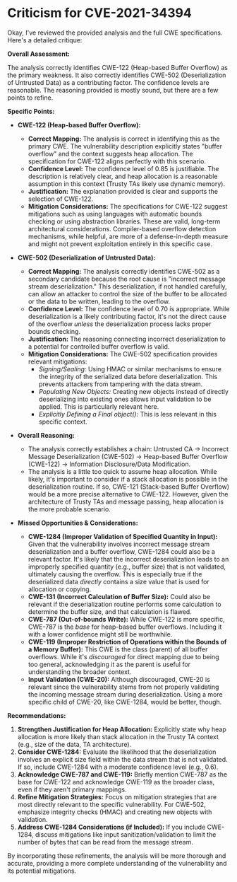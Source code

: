 # Criticism for CVE-2021-34394

Okay, I've reviewed the provided analysis and the full CWE specifications. Here's a detailed critique:

**Overall Assessment:**

The analysis correctly identifies CWE-122 (Heap-based Buffer Overflow) as the primary weakness. It also correctly identifies CWE-502 (Deserialization of Untrusted Data) as a contributing factor. The confidence levels are reasonable. The reasoning provided is mostly sound, but there are a few points to refine.

**Specific Points:**

*   **CWE-122 (Heap-based Buffer Overflow):**
    *   **Correct Mapping:** The analysis is correct in identifying this as the primary CWE. The vulnerability description explicitly states "buffer overflow" and the context suggests heap allocation. The specification for CWE-122 aligns perfectly with this scenario.
    *   **Confidence Level:** The confidence level of 0.85 is justifiable. The description is relatively clear, and heap allocation is a reasonable assumption in this context (Trusty TAs likely use dynamic memory).
    *   **Justification:** The explanation provided is clear and supports the selection of CWE-122.
    *   **Mitigation Considerations:** The specifications for CWE-122 suggest mitigations such as using languages with automatic bounds checking or using abstraction libraries. These are valid, long-term architectural considerations. Compiler-based overflow detection mechanisms, while helpful, are more of a defense-in-depth measure and might not prevent exploitation entirely in this specific case.

*   **CWE-502 (Deserialization of Untrusted Data):**
    *   **Correct Mapping:** The analysis correctly identifies CWE-502 as a secondary candidate because the root cause is "incorrect message stream deserialization." This deserialization, if not handled carefully, can allow an attacker to control the size of the buffer to be allocated or the data to be written, leading to the overflow.
    *   **Confidence Level:** The confidence level of 0.70 is appropriate. While deserialization is a likely contributing factor, it's not the direct cause of the overflow *unless* the deserialization process lacks proper bounds checking.
    *   **Justification:** The reasoning connecting incorrect deserialization to a potential for controlled buffer overflow is valid.
    *   **Mitigation Considerations:**  The CWE-502 specification provides relevant mitigations:
        *   *Signing/Sealing:*  Using HMAC or similar mechanisms to ensure the integrity of the serialized data before deserialization. This prevents attackers from tampering with the data stream.
        *   *Populating New Objects:* Creating new objects instead of directly deserializing into existing ones allows input validation to be applied. This is particularly relevant here.
        *   *Explicitly Defining a Final object():* This is less relevant in this specific context.

*   **Overall Reasoning:**

    *   The analysis correctly establishes a chain:  Untrusted CA -> Incorrect Message Deserialization (CWE-502) -> Heap-based Buffer Overflow (CWE-122) -> Information Disclosure/Data Modification.
    *   The analysis is a little too quick to assume heap allocation. While likely, it's important to consider if a stack allocation is possible in the deserialization routine. If so, CWE-121 (Stack-based Buffer Overflow) would be a more precise alternative to CWE-122. However, given the architecture of Trusty TAs and message passing, heap allocation is the more probable scenario.

*   **Missed Opportunities & Considerations:**

    *   **CWE-1284 (Improper Validation of Specified Quantity in Input):** Given that the vulnerability involves incorrect message stream deserialization and a buffer overflow, CWE-1284 could also be a relevant factor. It's likely that the incorrect deserialization leads to an improperly specified quantity (e.g., buffer size) that is not validated, ultimately causing the overflow.  This is especially true if the deserialized data *directly* contains a size value that is used for allocation or copying.
    *   **CWE-131 (Incorrect Calculation of Buffer Size):** Could also be relevant if the deserialization routine performs some calculation to determine the buffer size, and that calculation is flawed.
    *   **CWE-787 (Out-of-bounds Write):** While CWE-122 is more specific, CWE-787 is the *base* for heap-based buffer overflows. Including it with a lower confidence might still be worthwhile.
    *   **CWE-119 (Improper Restriction of Operations within the Bounds of a Memory Buffer):** This CWE is the class (parent) of all buffer overflows. While it's *discouraged* for direct mapping due to being too general, acknowledging it as the parent is useful for understanding the broader context.
    *   **Input Validation (CWE-20):** Although discouraged, CWE-20 is relevant since the vulnerability stems from not properly validating the incoming message stream during deserialization. Using a more specific child of CWE-20, like CWE-1284, would be better, though.

**Recommendations:**

1.  **Strengthen Justification for Heap Allocation:** Explicitly state why heap allocation is more likely than stack allocation in the Trusty TA context (e.g., size of the data, TA architecture).
2.  **Consider CWE-1284:** Evaluate the likelihood that the deserialization involves an explicit size field within the data stream that is not validated. If so, include CWE-1284 with a moderate confidence level (e.g., 0.6).
3.  **Acknowledge CWE-787 and CWE-119:** Briefly mention CWE-787 as the base for CWE-122 and acknowledge CWE-119 as the broader class, even if they aren't primary mappings.
4.  **Refine Mitigation Strategies:** Focus on mitigation strategies that are most directly relevant to the specific vulnerability. For CWE-502, emphasize integrity checks (HMAC) and creating new objects with validation.
5.  **Address CWE-1284 Considerations (if Included):** If you include CWE-1284, discuss mitigations like input sanitization/validation to limit the number of bytes that can be read from the message stream.

By incorporating these refinements, the analysis will be more thorough and accurate, providing a more complete understanding of the vulnerability and its potential mitigations.